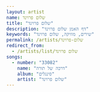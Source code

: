 ```yaml
---
layout: artist
name: שלום פרוינד
title: "שלום פרוינד"
description: "דף האמן שלום פרוינד"
keywords: "שירים, מוזיקה, שלום פרוינד"
permalink: /artists/שלום-פרוינד
redirect_from:
  - /artists/list/שלום פרוינד
songs:
  - number: "33082"
    name: "דרכה של תורה"
    album: "סינגלים"
    artist: "שלום פרוינד"
---
```

